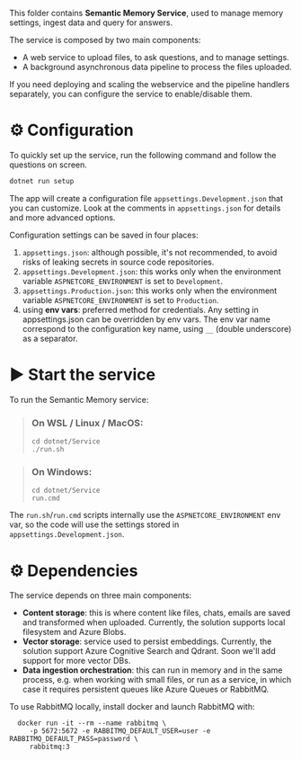 This folder contains **Semantic Memory Service**, used to manage memory
settings, ingest data and query for answers.

The service is composed by two main components:

* A web service to upload files, to ask questions, and to manage settings.
* A background asynchronous data pipeline to process the files uploaded.

If you need deploying and scaling the webservice and the pipeline handlers
separately, you can configure the service to enable/disable them.

# ⚙️ Configuration

To quickly set up the service, run the following command and follow the
questions on screen.

```bash
dotnet run setup
```

The app will create a configuration file `appsettings.Development.json`
that you can customize. Look at the comments in `appsettings.json` for
details and more advanced options.

Configuration settings can be saved in four places:

1. `appsettings.json`: although possible, it's not recommended, to avoid
   risks of leaking secrets in source code repositories.
2. `appsettings.Development.json`: this works only when the environment
   variable `ASPNETCORE_ENVIRONMENT` is set to `Development`.
3. `appsettings.Production.json`: this works only when the environment
   variable `ASPNETCORE_ENVIRONMENT` is set to `Production`.
4. using **env vars**: preferred method for credentials. Any setting in
   appsettings.json can be overridden by env vars. The env var name correspond
   to the configuration key name, using `__` (double underscore) as a separator.

# ▶️ Start the service

To run the Semantic Memory service:

> ### On WSL / Linux / MacOS:
>
> ```shell
> cd dotnet/Service
> ./run.sh
> ```

> ### On Windows:
>
> ```shell
> cd dotnet/Service
> run.cmd
> ```

The `run.sh`/`run.cmd` scripts internally use the `ASPNETCORE_ENVIRONMENT` env var,
so the code will use the settings stored in `appsettings.Development.json`.

# ⚙️ Dependencies

The service depends on three main components:

* **Content storage**: this is where content like files, chats, emails are saved
  and transformed when uploaded. Currently, the solution supports local
  filesystem and Azure Blobs.
* **Vector storage**: service used to persist embeddings. Currently, the solution
  support Azure Cognitive Search and Qdrant. Soon we'll add support for more vector DBs.
* **Data ingestion orchestration**: this can run in memory and in the same
  process, e.g. when working with small files, or run as a service, in which
  case it requires persistent queues like Azure Queues or RabbitMQ.

To use RabbitMQ locally, install docker and launch RabbitMQ with:

      docker run -it --rm --name rabbitmq \
         -p 5672:5672 -e RABBITMQ_DEFAULT_USER=user -e RABBITMQ_DEFAULT_PASS=password \
         rabbitmq:3
